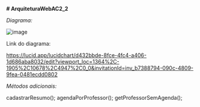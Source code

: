 **# ArquiteturaWebAC2_2**

*Diagrama:*


![image](https://github.com/user-attachments/assets/887e9a88-fb1d-477f-9639-194dd3c14ae5)

Link do diagrama:

https://lucid.app/lucidchart/d432bbde-8fce-4fc4-a406-1d686aba8032/edit?viewport_loc=1364%2C-1905%2C10678%2C4947%2C0_0&invitationId=inv_b7388794-090c-4809-9fea-0481ecdd0802

*Métodos adicionais:*

cadastrarResumo();
agendaPorProfessor();
getProfessorSemAgenda();


